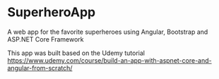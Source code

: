 # SuperheroApp
A web app for the favorite superheroes using Angular, Bootstrap and ASP.NET Core Framework

This app was built based on the Udemy tutorial https://www.udemy.com/course/build-an-app-with-aspnet-core-and-angular-from-scratch/
